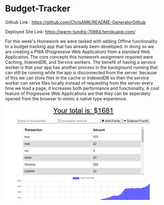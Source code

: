 # Budget-Tracker

Github Link : https://github.com/ChrisAMK/README-GeneratorGithub

Deployed Site Link: https://warm-tundra-70984.herokuapp.com/

For this week's Homework we were tasked with adding Offline functionality to a budget tracking app that has already been developed. In doing so we are creating a PWA (Progressive Web Application) from a standard Web Application. The core concepts this homework assignment required were Caching, IndexedDB, and Service workers. The benefit of having a service worker is that your app has another process in the background running that can still be running while the app is disconnected from the server. because of this we can store files in the cache or IndexedDB so then the service worker can serve files locally instead of requesting from the server every time we load a page, it increases both performance and functionality. A cool feature of Progressive Web Applications are that they can be seperately opened from the browser to mimic a native type experience.


![screenshot](images/screen1.jpg)